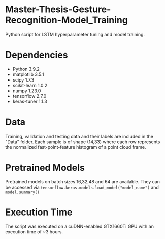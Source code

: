 # Master-Thesis-Gesture-Recognition-Model_Training
Python script for LSTM hyperparameter tuning and model training. 

# Dependencies
- Python 3.9.2
- matplotlib 3.5.1
- scipy 1.7.3
- scikit-learn  1.0.2
- numpy 1.23.0
- tensorflow 2.7.0
- keras-tuner 1.1.3
# Data
Training, validation and testing data and their labels are included in the "Data" folder. Each sample is of shape (14,33) where each row represents the normalized fast-point-feature histogram of a point cloud frame.
# Pretrained Models
Pretrained models on batch sizes 16,32,48 and 64 are available. They can be accessed via `tensorflow.keras.models.load_model("model_name")` and `model.summary()`
# Execution Time
The script was executed on a cuDNN-enabled GTX1660Ti GPU with an execution time of ~3 hours.

